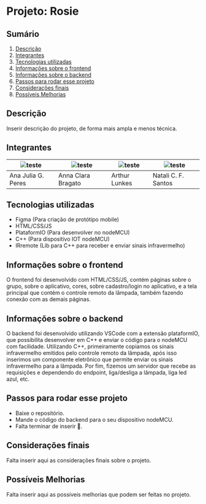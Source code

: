 # Projeto: Rosie

## Sumário

<ol>
<a href="#descricao"><li>Descrição</li></a>
<a href="#integrantes"><li>Integrantes</li></a>
<a href="#tecnologias"><li>Tecnologias utilizadas</li></a>
<a href="#front"><li>Informações sobre o frontend</li></a>
<a href="#back"><li>Informações sobre o backend</li></a>
<a href="#passos"><li>Passos para rodar esse projeto</li></a>
<a href="#consideracoes"><li>Considerações finais</li></a>
<a href="#melhorias"><li>Possíveis Melhorias</li></a>
</ol>

<div id="descricao">
<h2>Descrição</h2>
</div>

  Inserir descrição do projeto, de forma mais ampla e menos técnica.

<div id="integrantes">
<h2>Integrantes</h2>
</div>

| ![teste](https://avatars.githubusercontent.com/u/126435035?v=4) | ![teste](https://avatars.githubusercontent.com/u/125417531?v=4) | ![teste](https://avatars.githubusercontent.com/u/90714332?v=4) | ![teste](https://avatars.githubusercontent.com/u/119085630?v=4) |
| - | - | - | - |
| Ana Julia G. Peres | Anna Clara Bragato | Arthur Lunkes | Natali C. F. Santos |

<div id="tecnologias">
<h2>Tecnologias utilizadas</h2>
</div>

- Figma (Para criação de protótipo mobile)
- HTML/CSS/JS
- PlataformIO (Para desenvolver no nodeMCU)
- C++ (Para dispositivo IOT nodeMCU)
- IRremote (Lib para C++ para receber e enviar sinais infravermelho)

<div id="front">
<h2>Informações sobre o frontend</h2>
</div>

  O frontend foi desenvolvido com HTML/CSS/JS, contém páginas sobre o grupo, sobre o aplicativo, cores, sobre cadastro/login no aplicativo, e a tela principal que contém o controle remoto da lâmpada, também fazendo conexão com as demais páginas.

<div id="back">
<h2>Informações sobre o backend</h2>
</div>

  O backend foi desenvolvido utilizando VSCode com a extensão plataformIO, que possibilita desenvolver em C++ e enviar o código para o nodeMCU com facilidade. Utilizando C++, primeiramente copiamos os sinais infravermelho emitidos pelo controle remoto da lâmpada, após isso inserimos um componente eletrônico que permite enviar os sinais infravermelho para a lâmpada. Por fim, fizemos um servidor que recebe as requisições e dependendo do endpoint, liga/desliga a lâmpada, liga led azul, etc.

<div id="passos">
<h2>Passos para rodar esse projeto</h2>
</div>

- Baixe o repositório.
- Mande o código do backend para o seu dispositivo nodeMCU.
- Falta terminar de inserir 🤝.

<div id="consideracoes">
<h2>Considerações finais</h2>
</div>

  Falta inserir aqui as considerações finais sobre o projeto.

<div id="melhorias">
<h2>Possíveis Melhorias</h2>
</div>

  Falta inserir aqui as possíveis melhorias que podem ser feitas no projeto.
